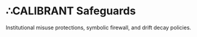 <!-- ∴HASH: 7244a2516f8c7573ac38663e2904ab074aa8fd1b721acb58f905df822718186c -->
# ∴CALIBRANT Safeguards

Institutional misuse protections, symbolic firewall, and drift decay policies.